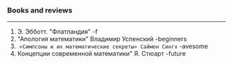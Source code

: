 
### Books and reviews
****
1. Э. Эбботт. "Флатландия" -f 
2. "Апология математики" Владимир Успенский -beginners
3.  `«Симпсоны и их математические секреты» Саймон Сингх` -avesome
4. Концепции современной математики" Я. Стюарт -future
